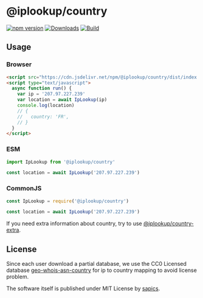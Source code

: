# @iplookup/country

[![npm version](https://badge.fury.io/js/%40iplookup%2Fcountry.svg)](https://badge.fury.io/js/%40iplookup%2Fcountry)
[![Downloads](https://img.shields.io/npm/dm/%40iplookup%2Fcountry.svg)](https://www.npmjs.com/package/%40iplookup%2Fcountry)
[![Build](https://github.com/sapics/ip-location-api/actions/workflows/build.yml/badge.svg)](https://github.com/sapics/ip-location-api/actions/workflows/build.yml)

## Usage

### Browser

```html
<script src="https://cdn.jsdelivr.net/npm/@iplookup/country/dist/index.min.js"></script>
<script type="text/javascript">
  async function run() {
    var ip = '207.97.227.239'
    var location = await IpLookup(ip)
    console.log(location)
    // {
    //   country: 'FR',
    // }
  }
</script>
```

### ESM

```ts
import IpLookup from '@iplookup/country'

const location = await IpLookup('207.97.227.239')
```

### CommonJS

```ts
const IpLookup = require('@iplookup/country')

const location = await IpLookup('207.97.227.239')
```

If you need extra information about country, try to use [@iplookup/country-extra](https://github.com/sapics/ip-location-api/tree/main/browser/country-extra).

## License

Since each user download a partial database, we use the CC0 Licensed database [geo-whois-asn-country](https://github.com/sapics/ip-location-db/tree/main/geo-whois-asn-country) for ip to country mapping to avoid license problem.

The software itself is published under MIT License by [sapics](https://github.com/sapics).

